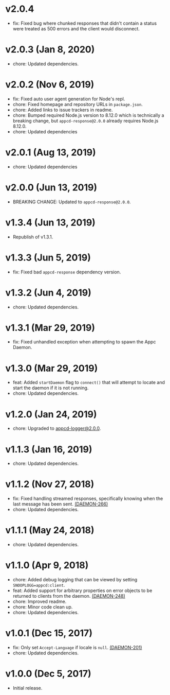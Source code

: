 # v2.0.4

 * fix: Fixed bug where chunked responses that didn't contain a status were treated as 500 errors
   and the client would disconnect.

# v2.0.3 (Jan 8, 2020)

 * chore: Updated dependencies.

# v2.0.2 (Nov 6, 2019)

 * fix: Fixed auto user agent generation for Node's repl.
 * chore: Fixed homepage and repository URLs in `package.json`.
 * chore: Added links to issue trackers in readme.
 * chore: Bumped required Node.js version to 8.12.0 which is technically a breaking change, but
   `appcd-response@2.0.0` already requires Node.js 8.12.0.
 * chore: Updated dependencies

# v2.0.1 (Aug 13, 2019)

 * chore: Updated dependencies

# v2.0.0 (Jun 13, 2019)

 * BREAKING CHANGE: Updated to `appcd-response@2.0.0`.

# v1.3.4 (Jun 13, 2019)

 * Republish of v1.3.1.

# v1.3.3 (Jun 5, 2019)

 * fix: Fixed bad `appcd-response` dependency version.

# v1.3.2 (Jun 4, 2019)

 * chore: Updated dependencies.

# v1.3.1 (Mar 29, 2019)

 * fix: Fixed unhandled exception when attempting to spawn the Appc Daemon.

# v1.3.0 (Mar 29, 2019)

 * feat: Added `startDaemon` flag to `connect()` that will attempt to locate and start the daemon
   if it is not running.
 * chore: Updated dependencies.

# v1.2.0 (Jan 24, 2019)

 * chore: Upgraded to appcd-logger@2.0.0.

# v1.1.3 (Jan 16, 2019)

 * chore: Updated dependencies.

# v1.1.2 (Nov 27, 2018)

 * fix: Fixed handling streamed responses, specifically knowing when the last message has been
   sent. [(DAEMON-266)](https://jira.appcelerator.org/browse/DAEMON-266)
 * chore: Updated dependencies.

# v1.1.1 (May 24, 2018)

 * chore: Updated dependencies.

# v1.1.0 (Apr 9, 2018)

 * chore: Added debug logging that can be viewed by setting `SNOOPLOGG=appcd:client`.
 * feat: Added support for arbitrary properties on error objects to be returned to clients from the
   daemon. [(DAEMON-248)](https://jira.appcelerator.org/browse/DAEMON-248)
 * chore: Improved readme.
 * chore: Minor code clean up.
 * chore: Updated dependencies.

# v1.0.1 (Dec 15, 2017)

 * fix: Only set `Accept-Language` if locale is `null`.
   [(DAEMON-201)](https://jira.appcelerator.org/browse/DAEMON-201)
 * chore: Updated dependencies.

# v1.0.0 (Dec 5, 2017)

 - Initial release.
